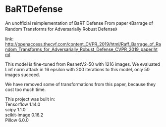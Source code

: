 # BaRTDefense
An unofficial reimplementation of BaRT Defense
From paper 《Barrage of Random Transforms for Adversarially Robust Defense》

link: http://openaccess.thecvf.com/content_CVPR_2019/html/Raff_Barrage_of_Random_Transforms_for_Adversarially_Robust_Defense_CVPR_2019_paper.html

This model is fine-tuned from ResnetV2-50 with 1216 images.
We evaluated Linf norm attack in 16 epsilon with 200 iterations to this model, only 50 images succeed.

We have removed some of transformations from this paper, because they cost too much time.

This project was built in:  
Tensorflow 1.14.0  
scipy 1.1.0  
scikit-image 0.16.2  
Pillow 6.0.0  
